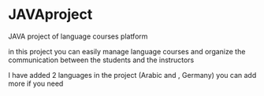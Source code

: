 # JAVAproject
JAVA project of language courses platform  

in this project you can easily manage language courses and organize the communication between the students and the instructors 

I have added 2 languages in the project (Arabic and , Germany)  you can add more if you need 

